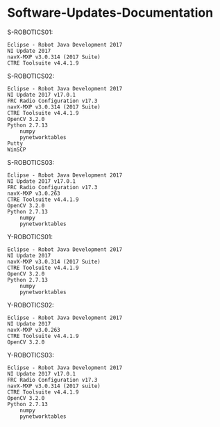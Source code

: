 # Software-Updates-Documentation

S-ROBOTICS01:
	
	Eclipse - Robot Java Development 2017
	NI Update 2017
	navX-MXP v3.0.314 (2017 Suite)
	CTRE Toolsuite v4.4.1.9


S-ROBOTICS02:
	
	Eclipse - Robot Java Development 2017
	NI Update 2017 v17.0.1
	FRC Radio Configuration v17.3
	navX-MXP v3.0.314 (2017 Suite)
	CTRE Toolsuite v4.4.1.9
	OpenCV 3.2.0
	Python 2.7.13
		numpy
		pynetworktables
	Putty
	WinSCP


S-ROBOTICS03:
	
	Eclipse - Robot Java Development 2017
	NI Update 2017 v17.0.1
	FRC Radio Configuration v17.3
	navX-MXP v3.0.263
	CTRE Toolsuite v4.4.1.9
	OpenCV 3.2.0
	Python 2.7.13
		numpy
		pynetworktables


Y-ROBOTICS01:

	Eclipse - Robot Java Development 2017
	NI Update 2017
	navX-MXP v3.0.314 (2017 Suite)
	CTRE Toolsuite v4.4.1.9
	OpenCV 3.2.0
	Python 2.7.13
		numpy
		pynetworktables
  

Y-ROBOTICS02:
	
	Eclipse - Robot Java Development 2017
	NI Update 2017
	navX-MXP v3.0.263
	CTRE Toolsuite v4.4.1.9
	OpenCV 3.2.0


Y-ROBOTICS03:

	Eclipse - Robot Java Development 2017
	NI Update 2017 v17.0.1
	FRC Radio Configuration v17.3
	navX-MXP v3.0.314 (2017 suite)
	CTRE Toolsuite v4.4.1.9
	OpenCV 3.2.0
	Python 2.7.13
		numpy
		pynetworktables
